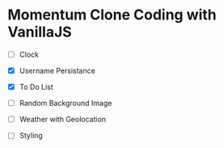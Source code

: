 # Momentum Clone Coding with VanillaJS

- [ ] Clock
- [x] Username Persistance
- [x] To Do List
- [ ] Random Background Image
- [ ] Weather with Geolocation

- [ ] Styling


